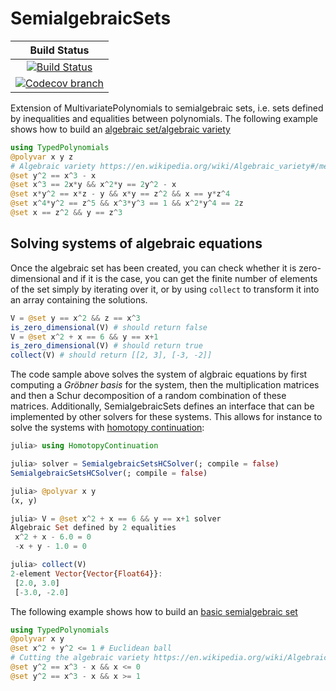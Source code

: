 # SemialgebraicSets

| **Build Status** |
|:----------------:|
| [![Build Status][build-img]][build-url] |
| [![Codecov branch][codecov-img]][codecov-url] |

Extension of MultivariatePolynomials to semialgebraic sets, i.e. sets defined by inequalities and equalities between polynomials.
The following example shows how to build an [algebraic set/algebraic variety](https://en.wikipedia.org/wiki/Algebraic_variety)
```julia
using TypedPolynomials
@polyvar x y z
# Algebraic variety https://en.wikipedia.org/wiki/Algebraic_variety#/media/File:Elliptic_curve2.png
@set y^2 == x^3 - x
@set x^3 == 2x*y && x^2*y == 2y^2 - x
@set x*y^2 == x*z - y && x*y == z^2 && x == y*z^4
@set x^4*y^2 == z^5 && x^3*y^3 == 1 && x^2*y^4 == 2z
@set x == z^2 && y == z^3
```

## Solving systems of algebraic equations

Once the algebraic set has been created, you can check whether it is zero-dimensional and if it is the case, you can get the finite number of elements of the set simply by iterating over it, or by using `collect` to transform it into an array containing the solutions.
```julia
V = @set y == x^2 && z == x^3
is_zero_dimensional(V) # should return false
V = @set x^2 + x == 6 && y == x+1
is_zero_dimensional(V) # should return true
collect(V) # should return [[2, 3], [-3, -2]]
```
The code sample above solves the system of algbraic equations by first
computing a *Gröbner basis* for the system, then the multiplication matrices
and then a Schur decomposition of a random combination of these matrices.
Additionally, SemialgebraicSets defines an interface that can be implemented by
other solvers for these systems.
This allows for instance to solve the systems with
[homotopy continuation](https://www.juliahomotopycontinuation.org/):
```julia
julia> using HomotopyContinuation

julia> solver = SemialgebraicSetsHCSolver(; compile = false)
SemialgebraicSetsHCSolver(; compile = false)

julia> @polyvar x y
(x, y)

julia> V = @set x^2 + x == 6 && y == x+1 solver
Algebraic Set defined by 2 equalities
 x^2 + x - 6.0 = 0
 -x + y - 1.0 = 0

julia> collect(V)
2-element Vector{Vector{Float64}}:
 [2.0, 3.0]
 [-3.0, -2.0]
```

The following example shows how to build an [basic semialgebraic set](http://www.mit.edu/~parrilo/cdc03_workshop/10_positivstellensatz_2003_12_07_02_screen.pdf)
```julia
using TypedPolynomials
@polyvar x y
@set x^2 + y^2 <= 1 # Euclidean ball
# Cutting the algebraic variety https://en.wikipedia.org/wiki/Algebraic_variety#/media/File:Elliptic_curve2.png
@set y^2 == x^3 - x && x <= 0
@set y^2 == x^3 - x && x >= 1
```

[build-img]: https://github.com/JuliaAlgebra/SemialgebraicSets.jl/workflows/CI/badge.svg?branch=master
[build-url]: https://github.com/JuliaAlgebra/SemialgebraicSets.jl/actions?query=workflow%3ACI
[codecov-img]: http://codecov.io/github/JuliaAlgebra/SemialgebraicSets.jl/coverage.svg?branch=master
[codecov-url]: http://codecov.io/github/JuliaAlgebra/SemialgebraicSets.jl?branch=master
